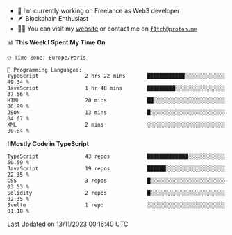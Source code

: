 - 🔭 I’m currently working on Freelance as Web3 developer
- 🪶 Blockchain Enthusiast
- 👨‍💻 You can visit my [website](https://f1tch.xyz) or contact me on [`f1tch@proton.me`](mailto:f1tch@proton.me)

<!--START_SECTION:waka-->
📊 **This Week I Spent My Time On** 

```text
🕑︎ Time Zone: Europe/Paris

💬 Programming Languages: 
TypeScript               2 hrs 22 mins       ████████████░░░░░░░░░░░░░   49.34 % 
JavaScript               1 hr 48 mins        █████████░░░░░░░░░░░░░░░░   37.56 % 
HTML                     20 mins             ██░░░░░░░░░░░░░░░░░░░░░░░   06.99 % 
JSON                     13 mins             █░░░░░░░░░░░░░░░░░░░░░░░░   04.67 % 
XML                      2 mins              ░░░░░░░░░░░░░░░░░░░░░░░░░   00.84 % 
```

**I Mostly Code in TypeScript** 

```text
TypeScript               43 repos            █████████████░░░░░░░░░░░░   50.59 % 
JavaScript               19 repos            ██████░░░░░░░░░░░░░░░░░░░   22.35 % 
CSS                      3 repos             █░░░░░░░░░░░░░░░░░░░░░░░░   03.53 % 
Solidity                 2 repos             █░░░░░░░░░░░░░░░░░░░░░░░░   02.35 % 
Svelte                   1 repo              ░░░░░░░░░░░░░░░░░░░░░░░░░   01.18 % 
```




 Last Updated on 13/11/2023 00:16:40 UTC
<!--END_SECTION:waka-->
